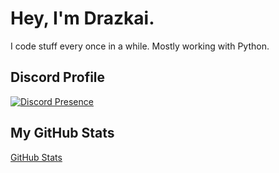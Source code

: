 # Hey, I'm Drazkai.

I code stuff every once in a while. Mostly working with Python.

## Discord Profile
[![Discord Presence](https://lanyard.cnrad.dev/api/605923346051497987)](https://discord.com/users/605923346051497987)

## My GitHub Stats
[GitHub Stats](https://github-readme-stats.vercel.app/api?username=drazkai&show_icons=true&theme=transparent)
